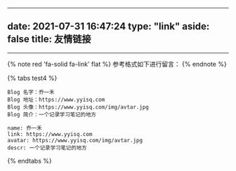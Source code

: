 
---
date: 2021-07-31 16:47:24
type: "link"
aside: false
title: 友情链接
---
---



{% note red 'fa-solid fa-link' flat %}
参考格式如下进行留言：
{% endnote %}




{% tabs test4 %}
<!-- tab 默认格式 -->
```
Blog 名字：乔一禾
Blog 地址：https://www.yyisq.com
Blog 头像：https://www.yyisq.com/img/avtar.jpg
Blog 简介：一个记录学习笔记的地方
```
<!-- endtab -->

<!-- tab Butterfly -->
```Butterfly
name: 乔一禾
link: https://www.yyisq.com
avatar: https://www.yyisq.com/img/avtar.jpg
descr: 一个记录学习笔记的地方 
```
<!-- endtab -->
{% endtabs %}
 




